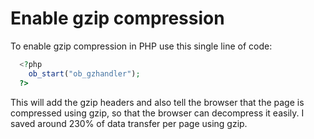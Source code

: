 # Enable gzip compression

To enable gzip compression in PHP use this single line of code:

```php
  <?php
    ob_start("ob_gzhandler");
  ?>
```

This will add the gzip headers and also tell the browser that the page is compressed using gzip, so that the browser can decompress it easily.
I saved around 230% of data transfer per page using gzip.
